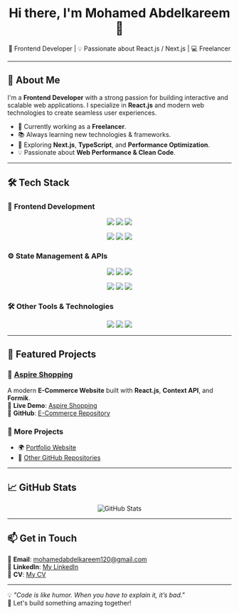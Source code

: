 <h1 align="center">Hi there, I'm Mohamed Abdelkareem 👋</h1>

<p align="center">
  🚀 Frontend Developer | 💡 Passionate about React.js / Next.js | 💻 Freelancer
</p>

---

## 🌟 About Me  
I'm a **Frontend Developer** with a strong passion for building interactive and scalable web applications. I specialize in **React.js** and modern web technologies to create seamless user experiences.

- 🔭 Currently working as a **Freelancer**.
- 📚 Always learning new technologies & frameworks.
- 🌱 Exploring **Next.js**, **TypeScript**, and **Performance Optimization**.
- 💡 Passionate about **Web Performance & Clean Code**.

---

## 🛠️ Tech Stack  

### 🚀 **Frontend Development**
<p align="center">
  <img src="https://img.shields.io/badge/React-20232A?style=for-the-badge&logo=react&logoColor=61DAFB" />
  <img src="https://img.shields.io/badge/Next.js-000000?style=for-the-badge&logo=next.js&logoColor=white" />
  <img src="https://img.shields.io/badge/TypeScript-3178C6?style=for-the-badge&logo=typescript&logoColor=white" />
</p>
<p align="center">
  <img src="https://img.shields.io/badge/Material_UI-0081CB?style=for-the-badge&logo=mui&logoColor=white" />
  <img src="https://img.shields.io/badge/Tailwind_CSS-38B2AC?style=for-the-badge&logo=tailwind-css&logoColor=white" />
  <img src="https://img.shields.io/badge/Bootstrap-7952B3?style=for-the-badge&logo=bootstrap&logoColor=white" />
</p>

### ⚙ **State Management & APIs**
<p align="center">
  <img src="https://img.shields.io/badge/Context_API-0088CC?style=for-the-badge" />
  <img src="https://img.shields.io/badge/Redux-764ABC?style=for-the-badge&logo=redux&logoColor=white" />
  <img src="https://img.shields.io/badge/Redux_Toolkit-764ABC?style=for-the-badge&logo=redux&logoColor=white" />
</p>
<p align="center">
  <img src="https://img.shields.io/badge/React_Query-FF4154?style=for-the-badge&logo=react-query&logoColor=white" />
  <img src="https://img.shields.io/badge/Axios-5A29E4?style=for-the-badge" />
  <img src="https://img.shields.io/badge/Formik-FF7F50?style=for-the-badge" />
</p>

### 🛠 **Other Tools & Technologies**
<p align="center">
  <img src="https://img.shields.io/badge/Git-F05032?style=for-the-badge&logo=git&logoColor=white" />
  <img src="https://img.shields.io/badge/GitHub-181717?style=for-the-badge&logo=github&logoColor=white" />
  <img src="https://img.shields.io/badge/Vercel-000000?style=for-the-badge&logo=vercel&logoColor=white" />
</p>

---

## 📂 Featured Projects  

### 🛒 [Aspire Shopping](https://aspire-shopping.vercel.app/)
A modern **E-Commerce Website** built with **React.js**, **Context API**, and **Formik**.  
🚀 **Live Demo**: [Aspire Shopping](https://aspire-shopping.vercel.app/)  
📌 **GitHub**: [E-Commerce Repository](https://github.com/rrmohamed/E-Commerce-Website)

### 🔗 More Projects  
- 🌍 [Portfolio Website](https://yourportfolio.com)  
- 🔧 [Other GitHub Repositories](https://github.com/rrmohamed?tab=repositories)  

---

## 📈 GitHub Stats  
<p align="center">
  <img src="https://github-readme-stats.vercel.app/api?username=rrmohamed&show_icons=true&theme=radical" alt="GitHub Stats" />
</p>

---

## 📫 Get in Touch  
📧 **Email**: [mohamedabdelkareem120@gmail.com](mailto:mohamedabdelkareem120@gmail.com)  
💼 **LinkedIn**: [My LinkedIn](www.linkedin.com/in/mohamedabdelkareemabdelaziz)  
📌 **CV**: [My CV](https://drive.google.com/file/d/1hyWiR9h3ExTSrypNPqRzGm-QmFYj8-Sk/view?usp=sharing)  

---

💡 *"Code is like humor. When you have to explain it, it’s bad."*  
🚀 Let's build something amazing together!

